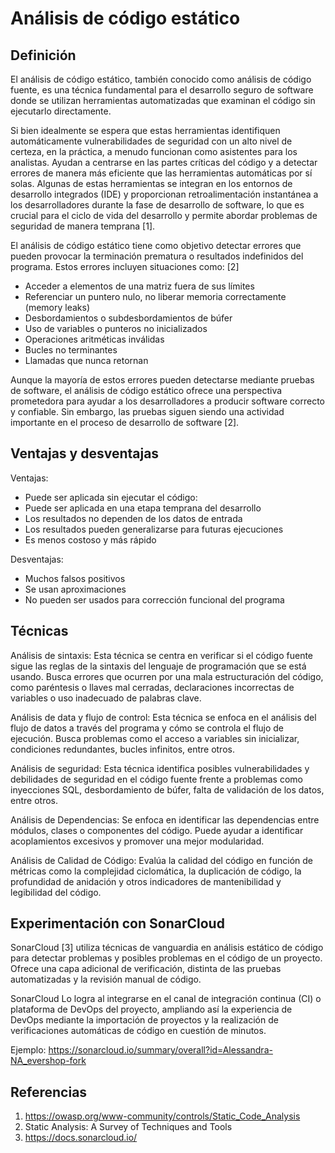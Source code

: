 # Análisis de código estático
## Definición
El análisis de código estático, también conocido como análisis de código fuente, es una técnica fundamental para el desarrollo seguro de software donde se utilizan herramientas automatizadas que examinan el código sin ejecutarlo directamente.   

Si bien idealmente se espera que estas herramientas identifiquen automáticamente vulnerabilidades de seguridad con un alto nivel de certeza, en la práctica, a menudo funcionan como asistentes para los analistas. Ayudan a centrarse en las partes críticas del código y a detectar errores de manera más eficiente que las herramientas automáticas por sí solas. Algunas de estas herramientas se integran en los entornos de desarrollo integrados (IDE) y proporcionan retroalimentación instantánea a los desarrolladores durante la fase de desarrollo de software, lo que es crucial para el ciclo de vida del desarrollo y permite abordar problemas de seguridad de manera temprana [1].   

El análisis de código estático tiene como objetivo detectar errores que pueden provocar la terminación prematura o resultados indefinidos del programa. Estos errores incluyen situaciones como: [2]
-	Acceder a elementos de una matriz fuera de sus límites
-	Referenciar un puntero nulo, no liberar memoria correctamente (memory leaks)
-	Desbordamientos o subdesbordamientos de búfer
-	Uso de variables o punteros no inicializados
-	Operaciones aritméticas inválidas
-	Bucles no terminantes
-	Llamadas que nunca retornan

Aunque la mayoría de estos errores pueden detectarse mediante pruebas de software, el análisis de código estático ofrece una perspectiva prometedora para ayudar a los desarrolladores a producir software correcto y confiable. Sin embargo, las pruebas siguen siendo una actividad importante en el proceso de desarrollo de software [2].  

## Ventajas y desventajas
Ventajas:
-	Puede ser aplicada sin ejecutar el código: 
-	Puede ser aplicada en una etapa temprana del desarrollo
-	Los resultados no dependen de los datos de entrada
-	Los resultados pueden generalizarse para futuras ejecuciones
-	Es menos costoso y más rápido

Desventajas:
-	Muchos falsos positivos
-	Se usan aproximaciones
-	No pueden ser usados para corrección funcional del programa

## Técnicas
Análisis de sintaxis: Esta técnica se centra en verificar si el código fuente sigue las reglas de la sintaxis del lenguaje de programación que se está usando. Busca errores que ocurren por una mala estructuración del código, como paréntesis o llaves mal cerradas, declaraciones incorrectas de variables o uso inadecuado de palabras clave.  

Análisis de data y flujo de control: Esta técnica se enfoca en el análisis del flujo de datos a través del programa y cómo se controla el flujo de ejecución. Busca problemas como el acceso a variables sin inicializar, condiciones redundantes, bucles infinitos, entre otros.  

Análisis de seguridad: Esta técnica identifica posibles vulnerabilidades y debilidades de seguridad en el código fuente frente a problemas como inyecciones SQL, desbordamiento de búfer, falta de validación de los datos, entre otros.  

Análisis de Dependencias: Se enfoca en identificar las dependencias entre módulos, clases o componentes del código. Puede ayudar a identificar acoplamientos excesivos y promover una mejor modularidad.  

Análisis de Calidad de Código: Evalúa la calidad del código en función de métricas como la complejidad ciclomática, la duplicación de código, la profundidad de anidación y otros indicadores de mantenibilidad y legibilidad del código.

## Experimentación con SonarCloud
SonarCloud [3] utiliza técnicas de vanguardia en análisis estático de código para detectar problemas y posibles problemas en el código de un proyecto. Ofrece una capa adicional de verificación, distinta de las pruebas automatizadas y la revisión manual de código.   

SonarCloud Lo logra al integrarse en el canal de integración continua (CI) o plataforma de DevOps del proyecto, ampliando así la experiencia de DevOps mediante la importación de proyectos y la realización de verificaciones automáticas de código en cuestión de minutos.

Ejemplo: https://sonarcloud.io/summary/overall?id=Alessandra-NA_evershop-fork

## Referencias
1. https://owasp.org/www-community/controls/Static_Code_Analysis
2. Static Analysis: A Survey of Techniques and Tools
3. https://docs.sonarcloud.io/

